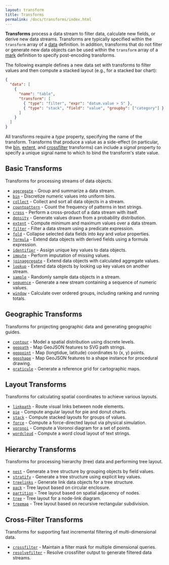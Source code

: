 ```yaml
---
layout: transform
title: Transforms
permalink: /docs/transforms/index.html
---
```


**Transforms** process a data stream to filter data, calculate new fields, or derive new data streams. Transforms are typically specified within the `transform` array of a [data](../data) definition. In addition, transforms that do not filter or generate new data objects can be used within the `transform` array of a [mark](../marks) definition to specify post-encoding transforms.

The following example defines a new data set with transforms to filter values and then compute a stacked layout (e.g., for a stacked bar chart):

```json
{
  "data": [
    {
      "name": "table",
      "transform": [
        { "type": "filter", "expr": "datum.value > 5" },
        { "type": "stack", "field": "value", "groupby": ["category"] }
      ]
    }
  ]
}
```

All transforms require a _type_ property, specifying the name of the transform. Transforms that produce a value as a side-effect (in particular, the [bin](bin), [extent](extent), and [crossfilter](crossfilter) transforms) can include a _signal_ property to specify a unique signal name to which to bind the transform's state value.

## Basic Transforms

Transforms for processing streams of data objects.

- [`aggregate`](aggregate) - Group and summarize a data stream.
- [`bin`](bin) - Discretize numeric values into uniform bins.
- [`collect`](collect) - Collect and sort all data objects in a stream.
- [`countpattern`](countpattern) - Count the frequency of patterns in text strings.
- [`cross`](cross) - Perform a cross-product of a data stream with itself.
- [`density`](density) - Generate values drawn from a probability distribution.
- [`extent`](extent) - Compute minimum and maximum values over a data stream.
- [`filter`](filter) - Filter a data stream using a predicate expression.
- [`fold`](fold) - Collapse selected data fields into _key_ and _value_ properties.
- [`formula`](formula) - Extend data objects with derived fields using a formula expression.
- [`identifier`](identifier) - Assign unique key values to data objects.
- [`impute`](impute) - Perform imputation of missing values.
- [`joinaggregate`](joinaggregate) - Extend data objects with calculated aggregate values.
- [`lookup`](lookup) - Extend data objects by looking up key values on another stream.
- [`sample`](sample) - Randomly sample data objects in a stream.
- [`sequence`](sequence) - Generate a new stream containing a sequence of numeric values.
- [`window`](window) - Calculate over ordered groups, including ranking and running totals.

## Geographic Transforms

Transforms for projecting geographic data and generating geographic guides.

- [`contour`](contour) - Model a spatial distribution using discrete levels.
- [`geopath`](geopath) - Map GeoJSON features to SVG path strings.
- [`geopoint`](geopoint) - Map (longtidue, latitude) coordinates to (x, y) points.
- [`geoshape`](geoshape) - Map GeoJSON features to a shape instance for procedural drawing.
- [`graticule`](graticule) - Generate a reference grid for cartographic maps.

## Layout Transforms

Transforms for calculating spatial coordinates to achieve various layouts.

- [`linkpath`](linkpath) - Route visual links between node elements.
- [`pie`](pie) - Compute angular layout for pie and donut charts.
- [`stack`](stack) - Compute stacked layouts for groups of values.
- [`force`](force) - Compute a force-directed layout via physical simulation.
- [`voronoi`](voronoi) - Compute a Voronoi diagram for a set of points.
- [`wordcloud`](wordcloud) - Compute a word cloud layout of text strings.

## Hierarchy Transforms

Transforms for processing hierarchy (tree) data and performing tree layout.

- [`nest`](nest) - Generate a tree structure by grouping objects by field values.
- [`stratify`](stratify) - Generate a tree structure using explicit key values.
- [`treelinks`](treelinks) - Generate link data objects for a tree structure.
- [`pack`](pack) - Tree layout based on circular enclosure.
- [`partition`](partition) - Tree layout based on spatial adjacency of nodes.
- [`tree`](tree) - Tree layout for a node-link diagram.
- [`treemap`](treemap) - Tree layout based on recursive rectangular subdivision.

## Cross-Filter Transforms

Transforms for supporting fast incremental filtering of multi-dimensional data.

- [`crossfilter`](crossfilter) - Maintain a filter mask for multiple dimensional queries.
- [`resolvefilter`](resolvefilter) - Resolve crossfilter output to generate filtered data streams.
